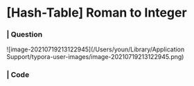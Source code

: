 # [Hash-Table] Roman to Integer

### | Question 

![image-20210719213122945](/Users/youn/Library/Application Support/typora-user-images/image-20210719213122945.png)

### | Code 

